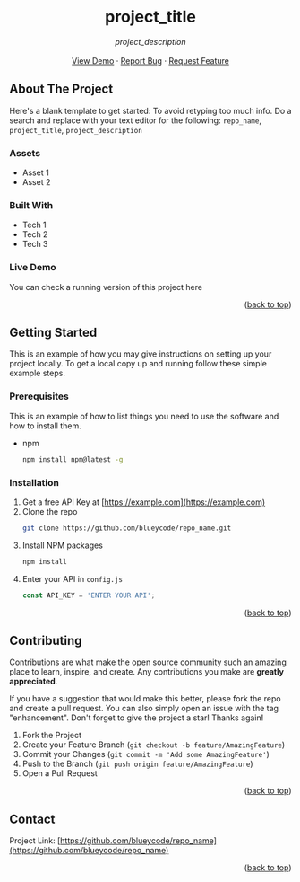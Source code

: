 <!-- Improved compatibility of back to top link: See: https://github.com/othneildrew/Best-README-Template/pull/73 -->
<a name="readme-top"></a>

<br />
<div align="center">
  <h1 align="center">project_title</h1>

  <p align="center">
    <em>project_description</em>
    <br />
    <br />
    <a href="https://github.com/blueycode/repo_name">View Demo</a>
    ·
    <a href="https://github.com/blueycode/repo_name/issues">Report Bug</a>
    ·
    <a href="https://github.com/blueycode/repo_name/issues">Request Feature</a>
  </p>
</div>

<!-- ABOUT THE PROJECT -->
## About The Project


Here's a blank template to get started: To avoid retyping too much info. Do a search and replace with your text editor for the following: `repo_name`,  `project_title`, `project_description`

### Assets

* Asset 1
* Asset 2

### Built With

* Tech 1
* Tech 2
* Tech 3



<!-- LIVE DEMO -->
### Live Demo

You can check a running version of this project here

<p align="right">(<a href="#readme-top">back to top</a>)</p>

<!-- GETTING STARTED -->
## Getting Started

This is an example of how you may give instructions on setting up your project locally.
To get a local copy up and running follow these simple example steps.

### Prerequisites

This is an example of how to list things you need to use the software and how to install them.
* npm
  ```sh
  npm install npm@latest -g
  ```

### Installation

1. Get a free API Key at [https://example.com](https://example.com)
2. Clone the repo
   ```sh
   git clone https://github.com/blueycode/repo_name.git
   ```
3. Install NPM packages
   ```sh
   npm install
   ```
4. Enter your API in `config.js`
   ```js
   const API_KEY = 'ENTER YOUR API';
   ```

<p align="right">(<a href="#readme-top">back to top</a>)</p>



<!-- CONTRIBUTING -->
## Contributing

Contributions are what make the open source community such an amazing place to learn, inspire, and create. Any contributions you make are **greatly appreciated**.

If you have a suggestion that would make this better, please fork the repo and create a pull request. You can also simply open an issue with the tag "enhancement".
Don't forget to give the project a star! Thanks again!

1. Fork the Project
2. Create your Feature Branch (`git checkout -b feature/AmazingFeature`)
3. Commit your Changes (`git commit -m 'Add some AmazingFeature'`)
4. Push to the Branch (`git push origin feature/AmazingFeature`)
5. Open a Pull Request

<p align="right">(<a href="#readme-top">back to top</a>)</p>



<!-- CONTACT -->
## Contact

Project Link: [https://github.com/blueycode/repo_name](https://github.com/blueycode/repo_name)

<p align="right">(<a href="#readme-top">back to top</a>)</p>